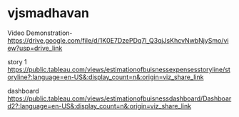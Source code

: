 # vjsmadhavan

Video Demonstration-https://drive.google.com/file/d/1K0E7DzePDq7l_Q3qjJsKhcvNwbNjySmo/view?usp=drive_link

story 1 https://public.tableau.com/views/estimationofbuisnessexpensesstoryline/storyline?:language=en-US&:display_count=n&:origin=viz_share_link

dashboard https://public.tableau.com/views/estimationofbuisnessdashboard/Dashboard2?:language=en-US&:display_count=n&:origin=viz_share_link

